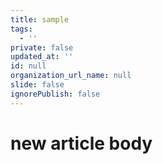 ```yaml
---
title: sample
tags:
  - ''
private: false
updated_at: ''
id: null
organization_url_name: null
slide: false
ignorePublish: false
---
```

# new article body
